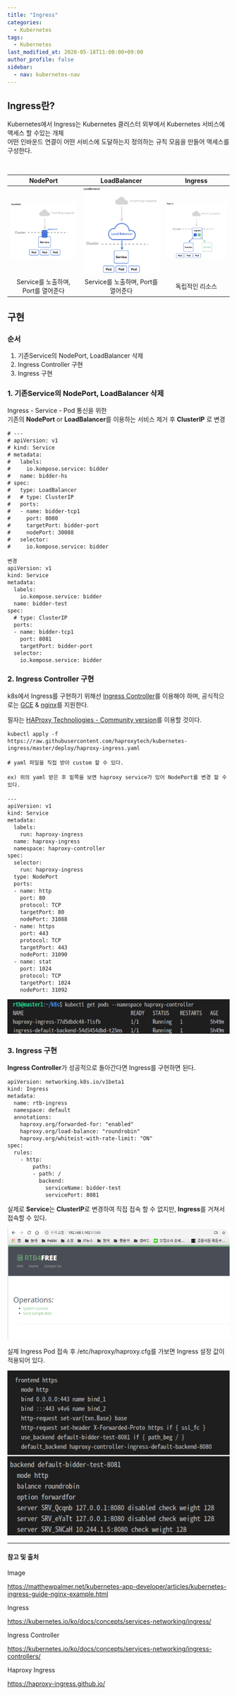 ```yaml
---
title: "Ingress"
categories: 
  - Kubernetes
tags:
  - Kubernetes
last_modified_at: 2020-05-18T11:00:00+09:00
author_profile: false
sidebar:
  - nav: kubernetes-nav
---
```



## Ingress란? 
 Kubernetes에서 Ingress는 Kubernetes 클러스터 외부에서 Kubernetes 서비스에 액세스 할 수있는 개체<br /> 어떤 인바운드 연결이 어떤 서비스에 도달하는지 정의하는 규칙 모음을 만들어 액세스를 구성한다.

<br />

|NodePort|LoadBalancer|Ingress|
|:-------:|:---------------:|:--------------:|
|![NodePort](/assets/img/posts/kubernetes/ingress/nodeport.png) | ![LoadBalancer](/assets/img/posts/kubernetes/ingress/loadbalancer.png) | ![Ingress](/assets/img/posts/kubernetes/ingress/ingress.png)|
|Service를 노출하며, Port를 열어준다 | Service를 노출하며, Port를 열어준다 | 독립적인 리소스 |


## 구현

### 순서
1. 기존Service의 NodePort, LoadBalancer 삭제
2. Ingress Controller 구현
3. Ingress 구현


### 1. 기존Service의 NodePort, LoadBalancer 삭제

  Ingress - Service - Pod 통신을 위한 <br />
  기존의 **NodePort** or **LoadBalancer**를 이용하는 서비스 제거 후 **ClusterIP** 로 변경

    # ---
    # apiVersion: v1
    # kind: Service
    # metadata:
    #   labels:
    #     io.kompose.service: bidder
    #   name: bidder-hs
    # spec:
    #   type: LoadBalancer
    #   # type: ClusterIP
    #   ports:
    #   - name: bidder-tcp1
    #     port: 8080
    #     targetPort: bidder-port    
    #     nodePort: 30088    
    #   selector:
    #     io.kompose.service: bidder

    변경
    apiVersion: v1
    kind: Service
    metadata:
      labels:
        io.kompose.service: bidder
      name: bidder-test
    spec:
      # type: ClusterIP
      ports:
      - name: bidder-tcp1
        port: 8081
        targetPort: bidder-port
      selector:
        io.kompose.service: bidder

### 2. Ingress Controller 구현

  k8s에서 Ingress를 구현하기 위해선 [Ingress Controller](https://kubernetes.io/ko/docs/concepts/services-networking/ingress-controllers/)를 이용해야 하며, 공식적으로는 [GCE](https://github.com/kubernetes/ingress-gce/blob/master/README.md) & [nginx](https://github.com/kubernetes/ingress-nginx/blob/master/README.md)를 지원한다.

  필자는 [HAProxy Technoliogies - Community version](https://www.haproxy.com/documentation/hapee/1-9r1/installation/kubernetes-ingress-controller/)를 이용할 것이다.

    kubectl apply -f https://raw.githubusercontent.com/haproxytech/kubernetes-ingress/master/deploy/haproxy-ingress.yaml

    # yaml 파일을 직접 받아 custom 할 수 있다.

    ex) 위의 yaml 받은 후 밑쪽을 보면 haproxy service가 있어 NodePort를 변경 할 수 있다.

    ---
    apiVersion: v1
    kind: Service
    metadata:
      labels:
        run: haproxy-ingress
      name: haproxy-ingress
      namespace: haproxy-controller
    spec:
      selector:
        run: haproxy-ingress
      type: NodePort
      ports:
      - name: http
        port: 80
        protocol: TCP
        targetPort: 80
        nodePort: 31088
      - name: https
        port: 443
        protocol: TCP
        targetPort: 443
        nodePort: 31090
      - name: stat
        port: 1024
        protocol: TCP
        targetPort: 1024    
        nodePort: 31092

  ![pod](/assets/img/posts/kubernetes/ingress/getpods.png)

### 3. Ingress 구현

  **Ingress Controller**가 성공적으로 돌아간다면 Ingress를 구현하면 된다.

    apiVersion: networking.k8s.io/v1beta1
    kind: Ingress
    metadata:
      name: rtb-ingress
      namespace: default
      annotations:
        haproxy.org/forwarded-for: "enabled"
        haproxy.org/load-balance: "roundrobin"    
        haproxy.org/whiteist-with-rate-limit: "ON"
    spec:
      rules:
        - http:
            paths:
            - path: /
              backend:
                serviceName: bidder-test
                servicePort: 8081  
  

실제로 **Service**는 **ClusterIP**로 변경하여 직접 접속 할 수 없지만, **Ingress**를 거쳐서 접속할 수 있다.

![access](/assets/img/posts/kubernetes/ingress/access.png)

실제 Ingress Pod 접속 후 /etc/haproxy/haproxy.cfg를 가보면 Ingress 설정 값이 적용되어 있다.

![hfg1](/assets/img/posts/kubernetes/ingress/hfg1.png)
![hfg2](/assets/img/posts/kubernetes/ingress/hfg2.png)


---
#### 참고 및 출처

Image

https://matthewpalmer.net/kubernetes-app-developer/articles/kubernetes-ingress-guide-nginx-example.html

Ingress

https://kubernetes.io/ko/docs/concepts/services-networking/ingress/

Ingress Controller

https://kubernetes.io/ko/docs/concepts/services-networking/ingress-controllers/

Haproxy Ingress

https://haproxy-ingress.github.io/